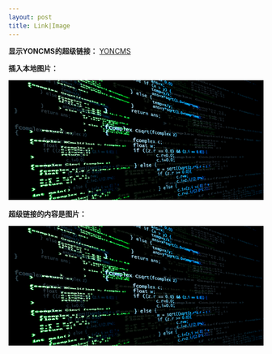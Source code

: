 ```yaml
---
layout: post
title: Link|Image
---
```

**显示YONCMS的超级链接：**  [YONCMS](https://yoncms.github.io/)  

**插入本地图片：**  

![IMAGE](/imgs/computer.jpg "Computer")  

**超级链接的内容是图片：**  

[![YONCMS](/imgs/computer.jpg "Computer")](https://yoncms.github.io/)
